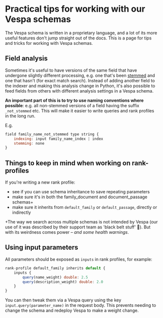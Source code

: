 # Practical tips for working with our Vespa schemas

The Vespa schema is written in a proprietary language, and a lot of its more useful features don't jump straight out of the docs. This is a page for tips and tricks for working with Vespa schemas.

## Field analysis

Sometimes it's useful to have versions of the same field that have undergone slightly different processing, e.g. one that's been [stemmed](https://en.wikipedia.org/wiki/Stemming) and one that hasn't (for exact match search). Instead of adding another field to the indexer and making this analysis change in Python, it's also possible to feed fields from others with different analysis settings in a Vespa schema.

**An important part of this is to try to use naming conventions where possible**: e.g. all non-stemmed versions of a field having the suffix `_not_stemmed` etc. This will make it easier to write queries and rank profiles in the long run.

E.g.

``` js
field family_name_not_stemmed type string {
    indexing: input family_name_index | index
    stemming: none
}
```

## Things to keep in mind when working on rank-profiles

If you're writing a new rank profile:

- see if you can use schema inheritance to save repeating parameters
- make sure it's in both the family_document and document_passage schemas+
- make sure it inherits from `default_family` or `default_passage`, directly or indirectly

+The way we search across multiple schemas is not intended by Vespa (our use of it was described by their support team as 'black belt stuff' 🥋). But with its weirdness comes power – *and some health warnings*.

## Using input parameters

All parameters should be exposed as `inputs` in rank profiles, for example:

``` js
rank-profile default_family inherits default {
    inputs {
        query(name_weight) double: 2.5
        query(description_weight) double: 2.0
    }
}
```

You can then tweak them via a Vespa query using the key `input.query(parameter_name)` in the request body. This prevents needing to change the schema and redeploy Vespa to make a weight change.
